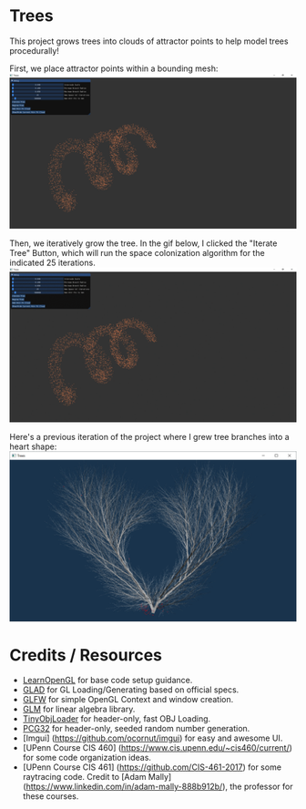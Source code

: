 # Trees

This project grows trees into clouds of attractor points to help model trees procedurally!

First, we place attractor points within a bounding mesh:
![](./Images/points.PNG)

Then, we iteratively grow the tree. In the gif below, I clicked the "Iterate Tree" Button, which will run the space colonization algorithm
for the indicated 25 iterations.
![](./Images/treeGrowth.gif)

Here's a previous iteration of the project where I grew tree branches into a heart shape:
![](./Images/heart.PNG)

# Credits / Resources
* [LearnOpenGL](https://learnopengl.com/) for base code setup guidance.
* [GLAD](https://github.com/Dav1dde/glad) for GL Loading/Generating based on official specs.
* [GLFW](http://www.glfw.org/download.html) for simple OpenGL Context and window creation.
* [GLM](https://glm.g-truc.net/0.9.8/index.html) for linear algebra library.
* [TinyObjLoader](https://github.com/syoyo/tinyobjloader) for header-only, fast OBJ Loading.
* [PCG32](http://www.pcg-random.org/) for header-only, seeded random number generation.
* [Imgui] (https://github.com/ocornut/imgui) for easy and awesome UI.
* [UPenn Course CIS 460] (https://www.cis.upenn.edu/~cis460/current/) for some code organization ideas.
* [UPenn Course CIS 461] (https://github.com/CIS-461-2017) for some raytracing code. Credit to [Adam Mally] (https://www.linkedin.com/in/adam-mally-888b912b/), the professor for these courses.